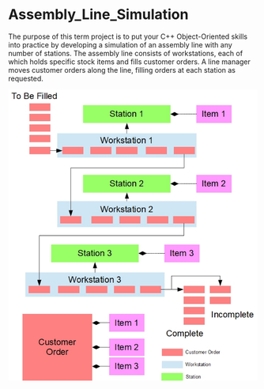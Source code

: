 # Assembly_Line_Simulation

The purpose of this term project is to put your C++ Object-Oriented skills into practice by developing a simulation of an assembly line with any number of stations. The assembly line consists of workstations, each of which holds specific stock items and fills customer orders. A line manager moves customer orders along the line, filling orders at each station as requested.

![Assembly Line](assemblyline.jpg)
